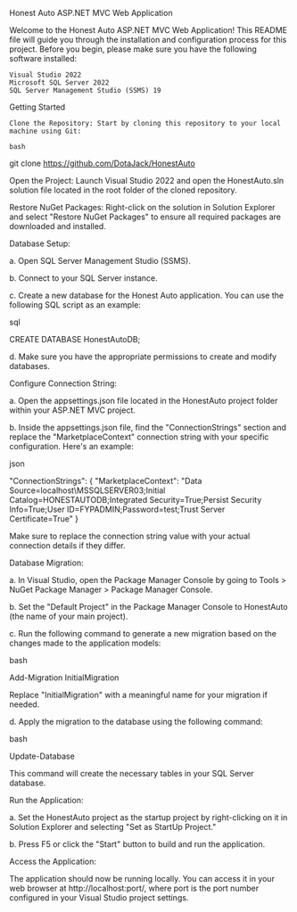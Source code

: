 Honest Auto ASP.NET MVC Web Application

Welcome to the Honest Auto ASP.NET MVC Web Application! This README file will guide you through the installation and configuration process for this project. Before you begin, please make sure you have the following software installed:

    Visual Studio 2022
    Microsoft SQL Server 2022
    SQL Server Management Studio (SSMS) 19

Getting Started

    Clone the Repository: Start by cloning this repository to your local machine using Git:

    bash

git clone https://github.com/DotaJack/HonestAuto

Open the Project: Launch Visual Studio 2022 and open the HonestAuto.sln solution file located in the root folder of the cloned repository.

Restore NuGet Packages: Right-click on the solution in Solution Explorer and select "Restore NuGet Packages" to ensure all required packages are downloaded and installed.

Database Setup:

a. Open SQL Server Management Studio (SSMS).

b. Connect to your SQL Server instance.

c. Create a new database for the Honest Auto application. You can use the following SQL script as an example:

sql

CREATE DATABASE HonestAutoDB;

d. Make sure you have the appropriate permissions to create and modify databases.

Configure Connection String:

a. Open the appsettings.json file located in the HonestAuto project folder within your ASP.NET MVC project.

b. Inside the appsettings.json file, find the "ConnectionStrings" section and replace the "MarketplaceContext" connection string with your specific configuration. Here's an example:

json

"ConnectionStrings": {
    "MarketplaceContext": "Data Source=localhost\\MSSQLSERVER03;Initial Catalog=HONESTAUTODB;Integrated Security=True;Persist Security Info=True;User ID=FYPADMIN;Password=test;Trust Server Certificate=True"
}

Make sure to replace the connection string value with your actual connection details if they differ.

Database Migration:

a. In Visual Studio, open the Package Manager Console by going to Tools > NuGet Package Manager > Package Manager Console.

b. Set the "Default Project" in the Package Manager Console to HonestAuto (the name of your main project).

c. Run the following command to generate a new migration based on the changes made to the application models:

bash

Add-Migration InitialMigration

Replace "InitialMigration" with a meaningful name for your migration if needed.

d. Apply the migration to the database using the following command:

bash

Update-Database

This command will create the necessary tables in your SQL Server database.

Run the Application:

a. Set the HonestAuto project as the startup project by right-clicking on it in Solution Explorer and selecting "Set as StartUp Project."

b. Press F5 or click the "Start" button to build and run the application.

Access the Application:

The application should now be running locally. You can access it in your web browser at http://localhost:port/, where port is the port number configured in your Visual Studio project settings.
